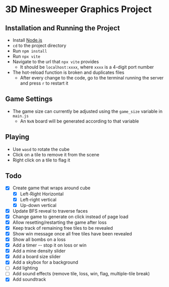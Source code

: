 # 3D Minesweeper Graphics Project

## Installation and Running the Project
* Install [Node.js](https://nodejs.org/en/download/)
* `cd` to the project directory
* Run `npm install`
* Run `npx vite`
* Navigate to the url that `npx vite` provides
    * It should be `localhost:xxxx`, where `xxxx` is a 4-digit port number
* The hot-reload function is broken and duplicates files
    * After every change to the code, go to the terminal running the server and press `r` to restart it

## Game Settings
* The game size can currently be adjusted using the `game_size` variable in `main.js`
    * An `NxN` board will be generated according to that variable

## Playing
* Use `wasd` to rotate the cube
* Click on a tile to remove it from the scene
* Right click on a tile to flag it

## Todo
- [x] Create game that wraps around cube
    - [x] Left-Right Horizontal
    - [x] Left-right vertical
    - [x] Up-down vertical
- [x] Update BFS reveal to traverse faces
- [x] Change game to generate on click instead of page load
- [x] Allow resetting/restarting the game after loss
- [x] Keep track of remaining free tiles to be revealed
- [x] Show win message once all free tiles have been revealed
- [x] Show all bombs on a loss
- [x] Add a timer -- stop it on loss or win
- [x] Add a mine density slider
- [x] Add a board size slider
- [x] Add a skybox for a background
- [ ] Add lighting
- [ ] Add sound effects (remove tile, loss, win, flag, multiple-tile break)
- [x] Add soundtrack
